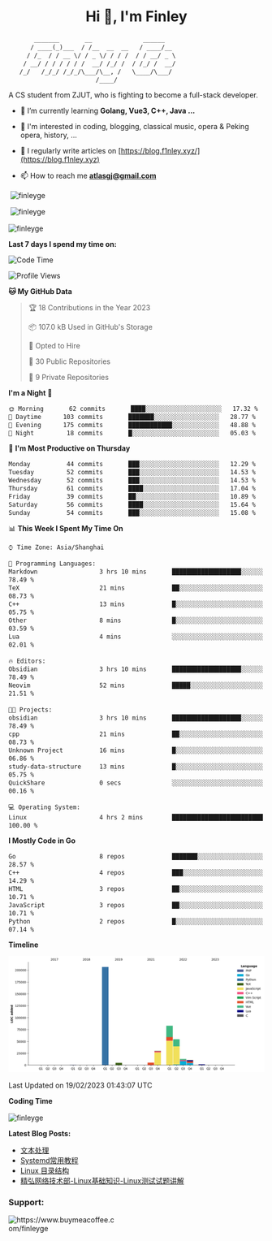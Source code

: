 <h1 align="center">Hi 👋, I'm Finley</h1>

```text
       _______       __              ______   
      / ____(_)___  / /__  __  __   / ____/__ 
     / /_  / / __ \/ / _ \/ / / /  / / __/ _ \
    / __/ / / / / / /  __/ /_/ /  / /_/ /  __/
   /_/   /_/_/ /_/_/\___/\__, /   \____/\___/
                        /____/                
```

<p align="left">

A CS student from ZJUT,
who is fighting to become a full-stack developer.

</p>

<p align="left">

- 🌱 I’m currently learning **Golang, Vue3, C++, Java ...**

- 🧠 I'm interested in coding, blogging, classical music, opera & Peking opera, history, ...

- 📝 I regularly write articles on [https://blog.f1nley.xyz/](https://blog.f1nley.xyz)

- 📫 How to reach me **atlasgj@gmail.com**

</p>

<p>&nbsp;<img align="center" src="https://github-readme-stats.vercel.app/api/top-langs/?username=finleyge&show_icons=true&locale=en&hide=javascript,html,tex" alt="finleyge" /></p>

<p>&nbsp;<img align="center" src="https://github-readme-stats.vercel.app/api?username=finleyge&show_icons=true&locale=en" alt="finleyge" /></p>

<p><img align="center" src="https://github-readme-streak-stats.herokuapp.com/?user=finleyge&" alt="finleyge" /></p>

**Last 7 days I spend my time on:**

<!--START_SECTION:waka-->
![Code Time](http://img.shields.io/badge/Code%20Time-456%20hrs%2030%20mins-blue)

![Profile Views](http://img.shields.io/badge/Profile%20Views-69-blue)

**🐱 My GitHub Data** 

> 🏆 18 Contributions in the Year 2023
 > 
> 📦 107.0 kB Used in GitHub's Storage 
 > 
> 💼 Opted to Hire
 > 
> 📜 30 Public Repositories 
 > 
> 🔑 9 Private Repositories  
 > 
**I'm a Night 🦉** 

```text
🌞 Morning       62 commits       ████░░░░░░░░░░░░░░░░░░░░░   17.32 % 
🌆 Daytime      103 commits       ███████░░░░░░░░░░░░░░░░░░   28.77 % 
🌃 Evening      175 commits       ████████████░░░░░░░░░░░░░   48.88 % 
🌙 Night         18 commits       █░░░░░░░░░░░░░░░░░░░░░░░░   05.03 % 

```
📅 **I'm Most Productive on Thursday** 

```text
Monday          44 commits       ███░░░░░░░░░░░░░░░░░░░░░░   12.29 % 
Tuesday         52 commits       ███░░░░░░░░░░░░░░░░░░░░░░   14.53 % 
Wednesday       52 commits       ███░░░░░░░░░░░░░░░░░░░░░░   14.53 % 
Thursday        61 commits       ████░░░░░░░░░░░░░░░░░░░░░   17.04 % 
Friday          39 commits       ██░░░░░░░░░░░░░░░░░░░░░░░   10.89 % 
Saturday        56 commits       ████░░░░░░░░░░░░░░░░░░░░░   15.64 % 
Sunday          54 commits       ███░░░░░░░░░░░░░░░░░░░░░░   15.08 % 

```


📊 **This Week I Spent My Time On** 

```text
⌚︎ Time Zone: Asia/Shanghai

💬 Programming Languages: 
Markdown                 3 hrs 10 mins       ███████████████████░░░░░░   78.49 % 
TeX                      21 mins             ██░░░░░░░░░░░░░░░░░░░░░░░   08.73 % 
C++                      13 mins             █░░░░░░░░░░░░░░░░░░░░░░░░   05.75 % 
Other                    8 mins              █░░░░░░░░░░░░░░░░░░░░░░░░   03.59 % 
Lua                      4 mins              ░░░░░░░░░░░░░░░░░░░░░░░░░   02.01 % 

🔥 Editors: 
Obsidian                 3 hrs 10 mins       ███████████████████░░░░░░   78.49 % 
Neovim                   52 mins             █████░░░░░░░░░░░░░░░░░░░░   21.51 % 

🐱‍💻 Projects: 
obsidian                 3 hrs 10 mins       ███████████████████░░░░░░   78.49 % 
cpp                      21 mins             ██░░░░░░░░░░░░░░░░░░░░░░░   08.73 % 
Unknown Project          16 mins             █░░░░░░░░░░░░░░░░░░░░░░░░   06.86 % 
study-data-structure     13 mins             █░░░░░░░░░░░░░░░░░░░░░░░░   05.75 % 
QuickShare               0 secs              ░░░░░░░░░░░░░░░░░░░░░░░░░   00.16 % 

💻 Operating System: 
Linux                    4 hrs 2 mins        █████████████████████████   100.00 % 

```

**I Mostly Code in Go** 

```text
Go                       8 repos             ███████░░░░░░░░░░░░░░░░░░   28.57 % 
C++                      4 repos             ███░░░░░░░░░░░░░░░░░░░░░░   14.29 % 
HTML                     3 repos             ██░░░░░░░░░░░░░░░░░░░░░░░   10.71 % 
JavaScript               3 repos             ██░░░░░░░░░░░░░░░░░░░░░░░   10.71 % 
Python                   2 repos             █░░░░░░░░░░░░░░░░░░░░░░░░   07.14 % 

```


**Timeline**

![Chart not found](https://raw.githubusercontent.com/FinleyGe/FinleyGe/main/charts/bar_graph.png) 


 Last Updated on 19/02/2023 01:43:07 UTC
<!--END_SECTION:waka-->
**Coding Time**
<p>
       <img align="center" src="https://wakatime.com/share/@1f267603-cf28-47c9-a32c-2753500710e7/96d852e9-5832-42ff-acaa-a48a5371ba9d.svg" alt="finleyge" />
</p>

</p>


**Latest Blog Posts:**

<!-- BLOG-POST-LIST:START -->
- [文本处理](https://blog.f1nley.xyz/post/linux/text-process/)
- [Systemd常用教程](https://blog.f1nley.xyz/post/linux/systemd/)
- [Linux 目录结构](https://blog.f1nley.xyz/post/linux/linux-directory/)
- [精弘网络技术部-Linux基础知识-Linux测试试题讲解](https://blog.f1nley.xyz/post/linux/jh-linux-test/)
<!-- BLOG-POST-LIST:END -->

<h3 align="left">Support:</h3>

<p align="left">

<a href="https://www.buymeacoffee.com/finleyge"> <img align="left" src="https://cdn.buymeacoffee.com/buttons/v2/default-yellow.png" height="50" width="210" alt="https://www.buymeacoffee.com/finleyge" />

</a>
</p>
